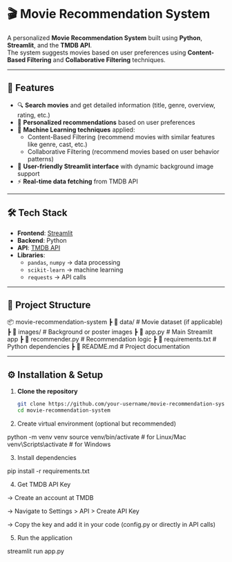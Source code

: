 # 🎬 Movie Recommendation System

A personalized **Movie Recommendation System** built using **Python**, **Streamlit**, and the **TMDB API**.  
The system suggests movies based on user preferences using **Content-Based Filtering** and **Collaborative Filtering** techniques.

---

## 🚀 Features
- 🔍 **Search movies** and get detailed information (title, genre, overview, rating, etc.)  
- 🎯 **Personalized recommendations** based on user preferences  
- 🧠 **Machine Learning techniques** applied:
  - Content-Based Filtering (recommend movies with similar features like genre, cast, etc.)  
  - Collaborative Filtering (recommend movies based on user behavior patterns)  
- 🎨 **User-friendly Streamlit interface** with dynamic background image support  
- ⚡ **Real-time data fetching** from TMDB API  

---

## 🛠️ Tech Stack
- **Frontend**: [Streamlit](https://streamlit.io/)  
- **Backend**: Python  
- **API**: [TMDB API](https://developer.themoviedb.org/)  
- **Libraries**:  
  - `pandas`, `numpy` → data processing  
  - `scikit-learn` → machine learning  
  - `requests` → API calls  

---

## 📂 Project Structure

📦 movie-recommendation-system
┣ 📂 data/ # Movie dataset (if applicable)
┣ 📂 images/ # Background or poster images
┣ 📜 app.py # Main Streamlit app
┣ 📜 recommender.py # Recommendation logic
┣ 📜 requirements.txt # Python dependencies
┣ 📜 README.md # Project documentation


---

## ⚙️ Installation & Setup

1. **Clone the repository**  
   ```bash
   git clone https://github.com/your-username/movie-recommendation-system.git
   cd movie-recommendation-system

2. Create virtual environment (optional but recommended)

python -m venv venv
source venv/bin/activate   # for Linux/Mac
venv\Scripts\activate      # for Windows

3. Install dependencies

pip install -r requirements.txt

4. Get TMDB API Key

-> Create an account at TMDB

-> Navigate to Settings > API > Create API Key

-> Copy the key and add it in your code (config.py or directly in API calls)

5. Run the application

streamlit run app.py
